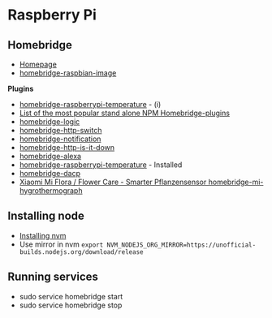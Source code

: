 # Raspberry Pi

## Homebridge
- [Homepage](https://homebridge.io/)
- [homebridge-raspbian-image](https://github.com/homebridge/homebridge-raspbian-image/wiki/Getting-Started)

**Plugins**
- [homebridge-raspberrypi-temperature](https://github.com/YinHangCode/homebridge-raspberrypi-temperature) - (i)
- [List of the most popular stand alone NPM Homebridge-plugins](https://www.reddit.com/r/homebridge/comments/7mejip/list_of_the_most_popular_stand_alone_npm/)
- [homebridge-logic](https://www.npmjs.com/package/homebridge-logic)
- [homebridge-http-switch](https://github.com/Supereg/homebridge-http-switch)
- [homebridge-notification](https://www.npmjs.com/package/homebridge-notification)
- [homebridge-http-is-it-down](https://github.com/sahilchaddha/homebridge-http-is-it-down/)
- [homebridge-alexa](https://github.com/NorthernMan54/homebridge-alexa)
- [homebridge-raspberrypi-temperature](https://github.com/YinHangCode/homebridge-raspberrypi-temperature) - Installed
- [homebridge-dacp](https://github.com/grover/homebridge-dacp)
- [Xiaomi Mi Flora / Flower Care - Smarter Pflanzensensor homebridge-mi-hygrothermograph](https://forum.smartapfel.de/forum/thread/1337-xiaomi-mi-flora-flower-care-smarter-pflanzensensor-homebridge-mi-hygrothermograp/)


## Installing node
- [Installing nvm](https://github.com/cncjs/cncjs/wiki/Setup-Guide:-Raspberry-Pi-%7C-Install-Node.js-via-Node-Version-Manager-(NVM))
- Use mirror in nvm `export NVM_NODEJS_ORG_MIRROR=https://unofficial-builds.nodejs.org/download/release`

## Running services
- sudo service homebridge start
- sudo service homebridge stop